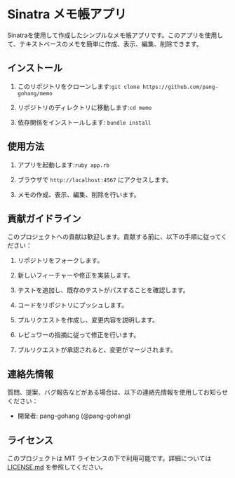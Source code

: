 # Sinatra メモ帳アプリ

Sinatraを使用して作成したシンプルなメモ帳アプリです。このアプリを使用して、テキストベースのメモを簡単に作成、表示、編集、削除できます。

## インストール

1. このリポジトリをクローンします:`git clone https://github.com/pang-gohang/memo`

2. リポジトリのディレクトリに移動します:`cd memo`

3. 依存関係をインストールします: `bundle install`

## 使用方法

1. アプリを起動します:`ruby app.rb`

2. ブラウザで `http://localhost:4567` にアクセスします。

3. メモの作成、表示、編集、削除を行います。

## 貢献ガイドライン

このプロジェクトへの貢献は歓迎します。貢献する前に、以下の手順に従ってください：

1. リポジトリをフォークします。

2. 新しいフィーチャーや修正を実装します。

3. テストを追加し、既存のテストがパスすることを確認します。

4. コードをリポジトリにプッシュします。

5. プルリクエストを作成し、変更内容を説明します。

6. レビュワーの指摘に従って修正を行います。

7. プルリクエストが承認されると、変更がマージされます。

## 連絡先情報

質問、提案、バグ報告などがある場合は、以下の連絡先情報を使用してお知らせください：

- 開発者: pang-gohang (@pang-gohang)

## ライセンス

このプロジェクトは MIT ライセンスの下で利用可能です。詳細については [LICENSE.md](LICENSE.md) を参照してください。
